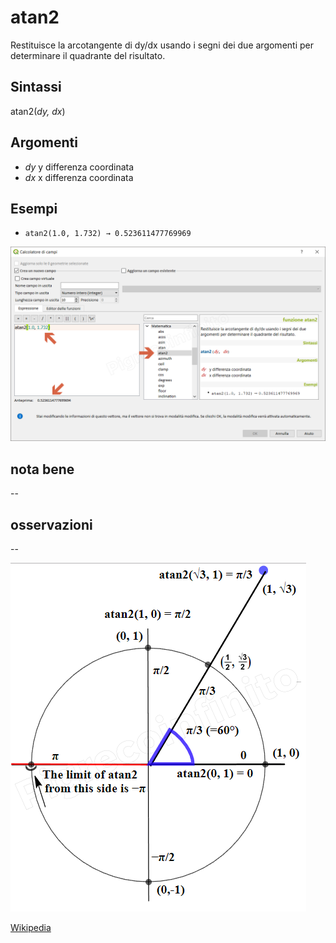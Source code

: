 # atan2

Restituisce la arcotangente di dy/dx usando i segni dei due argomenti per determinare il quadrante del risultato.

## Sintassi

atan2(_dy, dx_)

## Argomenti

* _dy_ y differenza coordinata
* _dx_ x differenza coordinata

## Esempi

* `atan2(1.0, 1.732) → 0.523611477769969`

![](/img/matematica/atan2/atan21.png)

## nota bene

--

## osservazioni

--

![](/img/matematica/atan2/atan22.png)

[Wikipedia](https://it.wikipedia.org/wiki/Arcotangente2)
